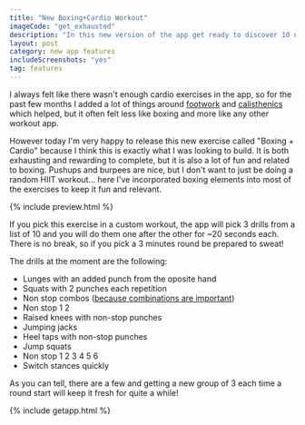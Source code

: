 ```yaml
---
title: "New Boxing+Cardio Workout"
imageCode: "get_exhausted"
description: "In this new version of the app get ready to discover 10 new drills that are both great for cardio and very relevant to boxing."
layout: post
category: new app features
includeScreenshots: "yes"
tag: features
---
```


I always felt like there wasn't enough cardio exercises in the app, so for the past few months I added a lot of things around [footwork](/boxing-footwork-app/) and [calisthenics](/burpees-in-boxing/) which helped, but it often felt less like boxing and more like any other workout app.

However today I'm very happy to release this new exercise called "Boxing + Cardio" because I think this is exactly what I was looking to build. It is both exhausting and rewarding to complete, but it is also a lot of fun and related to boxing. Pushups and burpees are nice, but I don't want to just be doing a random HIIT workout... here I've incorporated boxing elements into most of the exercises to keep it fun and relevant.

{% include preview.html %}

If you pick this exercise in a custom workout, the app will pick 3 drills from a list of 10 and you will do them one after the other for ~20 seconds each. There is no break, so if you pick a 3 minutes round be prepared to sweat!

The drills at the moment are the following:

- Lunges with an added punch from the oposite hand
- Squats with 2 punches each repetition
- Non stop combos ([because combinations are important](/boxing-basic-combos/))
- Non stop 1 2
- Raised knees with non-stop punches
- Jumping jacks
- Heel taps with non-stop punches
- Jump squats
- Non stop 1 2 3 4 5 6
- Switch stances quickly

As you can tell, there are a few and getting a new group of 3 each time a round start will keep it fresh for quite a while!

{% include getapp.html %}
